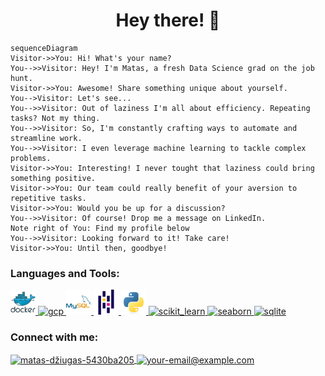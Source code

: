 <h1 align="center">Hey there! 👋</h1>

```mermaid
sequenceDiagram
Visitor->>You: Hi! What's your name?
You-->>Visitor: Hey! I'm Matas, a fresh Data Science grad on the job hunt.
Visitor->>You: Awesome! Share something unique about yourself.
You-->Visitor: Let's see...
You-->>Visitor: Out of laziness I'm all about efficiency. Repeating tasks? Not my thing.
You-->>Visitor: So, I'm constantly crafting ways to automate and streamline work.
You-->>Visitor: I even leverage machine learning to tackle complex problems.
Visitor->>You: Interesting! I never tought that laziness could bring something positive. 
Visitor->>You: Our team could really benefit of your aversion to repetitive tasks.
Visitor->>You: Would you be up for a discussion?
You-->>Visitor: Of course! Drop me a message on LinkedIn.
Note right of You: Find my profile below
You-->>Visitor: Looking forward to it! Take care!
Visitor->>You: Until then, goodbye!
```
<h3 align="left">Languages and Tools:</h3>
<p align="left"> <a href="https://www.docker.com/" target="_blank" rel="noreferrer"> <img src="https://raw.githubusercontent.com/devicons/devicon/master/icons/docker/docker-original-wordmark.svg" alt="docker" width="40" height="40"/> </a> <a href="https://cloud.google.com" target="_blank" rel="noreferrer"> <img src="https://www.vectorlogo.zone/logos/google_cloud/google_cloud-icon.svg" alt="gcp" width="40" height="40"/> </a> <a href="https://www.mysql.com/" target="_blank" rel="noreferrer"> <img src="https://raw.githubusercontent.com/devicons/devicon/master/icons/mysql/mysql-original-wordmark.svg" alt="mysql" width="40" height="40"/> </a> <a href="https://pandas.pydata.org/" target="_blank" rel="noreferrer"> <img src="https://raw.githubusercontent.com/devicons/devicon/2ae2a900d2f041da66e950e4d48052658d850630/icons/pandas/pandas-original.svg" alt="pandas" width="40" height="40"/> </a> <a href="https://www.python.org" target="_blank" rel="noreferrer"> <img src="https://raw.githubusercontent.com/devicons/devicon/master/icons/python/python-original.svg" alt="python" width="40" height="40"/> </a> <a href="https://scikit-learn.org/" target="_blank" rel="noreferrer"> <img src="https://upload.wikimedia.org/wikipedia/commons/0/05/Scikit_learn_logo_small.svg" alt="scikit_learn" width="40" height="40"/> </a> <a href="https://seaborn.pydata.org/" target="_blank" rel="noreferrer"> <img src="https://seaborn.pydata.org/_images/logo-mark-lightbg.svg" alt="seaborn" width="40" height="40"/> </a> <a href="https://www.sqlite.org/" target="_blank" rel="noreferrer"> <img src="https://www.vectorlogo.zone/logos/sqlite/sqlite-icon.svg" alt="sqlite" width="40" height="40"/> </a> </p>
<h3 align="left">Connect with me:</h3>
<p align="left">
  <a href="https://linkedin.com/in/matas-džiugas-5430ba205" target="blank">
    <img align="center" src="https://raw.githubusercontent.com/rahuldkjain/github-profile-readme-generator/master/src/images/icons/Social/linked-in-alt.svg" alt="matas-džiugas-5430ba205" height="35" width="40" />
  </a>
  <a href="mailto:your-email@example.com" target="blank">
    <img align="center" src="https://techcommunity.microsoft.com/t5/image/serverpage/image-id/172206i70472167E79B9D0F/image-size/large?v=v2&px=999" alt="your-email@example.com" height="40" width="40" />
  </a>
</p>
